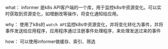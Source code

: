 what：
informer 是k8s API客户端的一个库，用于监控k8s中资源变化。可以实时获取到资源变化，如增删改等操作，将变化通知给应用。

why：
使用了k8s的 `watch API`监控k8s中资源变化，并将变化转化为事件，并将事件发送给应用程序，应用程序通过注册事件处理程序，来处理发送过来的事件

how：
可以使用informer做缓存、索引、筛选


```
```